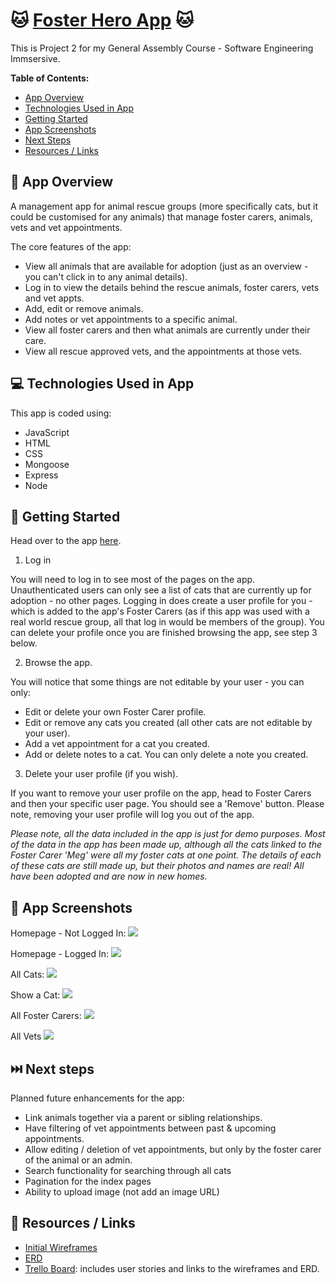 # 🐱 [Foster Hero App](https://foster-hero-app.onrender.com/) 🐱

This is Project 2 for my General Assembly Course - Software Engineering Immsersive.

**Table of Contents:**

-   [App Overview](#item-one)
-   [Technologies Used in App](#item-two)
-   [Getting Started](#item-three)
-   [App Screenshots](#item-four)
-   [Next Steps](#item-five)
-   [Resources / Links](#item-six)

<a id="item-one"></a>

## 📖 App Overview

A management app for animal rescue groups (more specifically cats, but it could be customised for any animals) that manage foster carers, animals, vets and vet appointments.

The core features of the app:

-   View all animals that are available for adoption (just as an overview - you can't click in to any animal details).
-   Log in to view the details behind the rescue animals, foster carers, vets and vet appts.
-   Add, edit or remove animals.
-   Add notes or vet appointments to a specific animal.
-   View all foster carers and then what animals are currently under their care.
-   View all rescue approved vets, and the appointments at those vets.

<a id="item-two"></a>

## 💻 Technologies Used in App

This app is coded using:

-   JavaScript
-   HTML
-   CSS
-   Mongoose
-   Express
-   Node

<a id="item-three"></a>

## 🏁 Getting Started

Head over to the app [here](https://foster-hero-app.onrender.com/).

1. Log in

You will need to log in to see most of the pages on the app. Unauthenticated users can only see a list of cats that are currently up for adoption - no other pages. Logging in does create a user profile for you - which is added to the app's Foster Carers (as if this app was used with a real world rescue group, all that log in would be members of the group). You can delete your profile once you are finished browsing the app, see step 3 below.

2. Browse the app.

You will notice that some things are not editable by your user - you can only:

-   Edit or delete your own Foster Carer profile.
-   Edit or remove any cats you created (all other cats are not editable by your user).
-   Add a vet appointment for a cat you created.
-   Add or delete notes to a cat. You can only delete a note you created.

3. Delete your user profile (if you wish).

If you want to remove your user profile on the app, head to Foster Carers and then your specific user page. You should see a 'Remove' button. Please note, removing your user profile will log you out of the app.

_Please note, all the data included in the app is just for demo purposes. Most of the data in the app has been made up, although all the cats linked to the Foster Carer 'Meg' were all my foster cats at one point. The details of each of these cats are still made up, but their photos and names are real! All have been adopted and are now in new homes._

<a id="item-four"></a>

## 📸 App Screenshots

Homepage - Not Logged In:
![](./public/screenshots/Homepage-Not%20Logged%20In.png)

Homepage - Logged In:
![](./public/screenshots/Homepage-Logged%20In.png)

All Cats:
![](./public/screenshots/All%20Cats.png)

Show a Cat:
![](./public/screenshots/Show%20Cat.png)

All Foster Carers:
![](./public/screenshots//All%20Foster%20Carers.png)

All Vets
![](./public/screenshots/All%20Vets.png)

<a id="item-five"></a>

## ⏭️ Next steps

Planned future enhancements for the app:

-   Link animals together via a parent or sibling relationships.
-   Have filtering of vet appointments between past & upcoming appointments.
-   Allow editing / deletion of vet appointments, but only by the foster carer of the animal or an admin.
-   Search functionality for searching through all cats
-   Pagination for the index pages
-   Ability to upload image (not add an image URL)

<a id="item-six"></a>

## 🔎 Resources / Links

-   [Initial Wireframes](https://www.figma.com/file/kGZDQ7w3JM5P3DmKD5l1LK/Project-2-Wireframes?type=design&node-id=0%3A1&mode=design&t=vPxW2SMYDmTOVvFf-1)
-   [ERD](https://miro.com/app/board/uXjVNKYebR0=/?share_link_id=298463988797)
-   [Trello Board](https://trello.com/b/PgzfXyUs/general-assembly-project-2): includes user stories and links to the wireframes and ERD.
